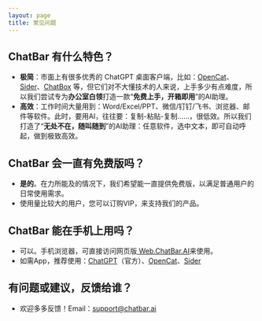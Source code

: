 ```yaml
---
layout: page
title: 常见问题
---
```


## ChatBar 有什么特色？

- **极简**：市面上有很多优秀的 ChatGPT 桌面客户端，比如：[OpenCat](https://apps.apple.com/app/opencat/id6445999201)、[Sider](https://apps.apple.com/us/app/sider-ai-sidekick/id6446394143)、[ChatBox](https://chatboxapp.xyz/) 等，但它们对不大懂技术的人来说，上手多少有点难度，所以我们尝试专为**办公室白领**打造一款“**免费上手，开箱即用**”的AI助理。
- **高效**：工作时间大量用到：Word/Excel/PPT、微信/钉钉/飞书、浏览器、邮件等软件。此时，要用AI，往往要：复制-粘贴-复制……，很低效。所以我们打造了“**无处不在，随叫随到**”的AI助理：任意软件，选中文本，即可自动呼起，做到极致高效。

## ChatBar 会一直有免费版吗？

- **是的**。在力所能及的情况下，我们希望能一直提供免费版，以满足普通用户的日常使用需求。
- 使用量比较大的用户，您可以订购VIP，来支持我们的产品。

## ChatBar 能在手机上用吗？

- 可以。手机浏览器，可直接访问网页版[ Web.ChatBar.AI](https://web.chatbar.ai/)来使用。
- 如需App，推荐使用：[ChatGPT](https://apps.apple.com/us/app/openai-chatgpt/id6448311069)（官方）、[OpenCat](https://apps.apple.com/app/opencat/id6445999201)、[Sider](https://apps.apple.com/us/app/sider-ai-sidekick/id6446394143)

## 有问题或建议，反馈给谁？

- 欢迎多多反馈！Email：[support@chatbar.ai](mailto:support@chatbar.ai)